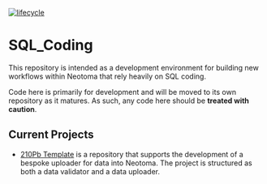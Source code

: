 <!-- badges: start -->

[![lifecycle](https://img.shields.io/badge/lifecycle-active-orange.svg)](https://www.tidyverse.org/lifecycle/#active)

<!-- badges: end -->


# SQL_Coding

This repository is intended as a development environment for building new workflows within Neotoma that rely heavily on SQL coding.

Code here is primarily for development and will be moved to its own repository as it matures. As such, any code here should be **treated with caution**.

## Current Projects

* [210Pb Template](https://github.com/NeotomaDB/SQL_Project_Repository/tree/main/210Pb_Template) is a repository that supports the development of a bespoke uploader for data into Neotoma. The project is structured as both a data validator and a data uploader.

